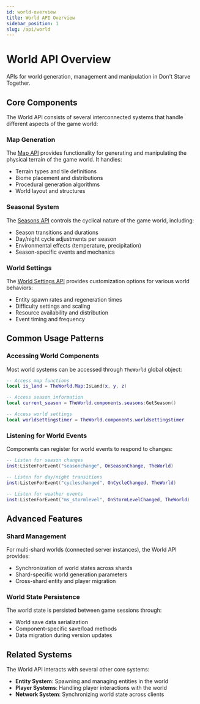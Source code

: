 ```yaml
---
id: world-overview
title: World API Overview
sidebar_position: 1
slug: /api/world
---
```


# World API Overview

APIs for world generation, management and manipulation in Don't Starve Together.

## Core Components

The World API consists of several interconnected systems that handle different aspects of the game world:

### Map Generation

The [Map API](map.md) provides functionality for generating and manipulating the physical terrain of the game world. It handles:

- Terrain types and tile definitions
- Biome placement and distributions
- Procedural generation algorithms
- World layout and structures

### Seasonal System

The [Seasons API](seasons.md) controls the cyclical nature of the game world, including:

- Season transitions and durations
- Day/night cycle adjustments per season
- Environmental effects (temperature, precipitation)
- Season-specific events and mechanics

### World Settings

The [World Settings API](worldsettings.md) provides customization options for various world behaviors:

- Entity spawn rates and regeneration times
- Difficulty settings and scaling
- Resource availability and distribution
- Event timing and frequency

## Common Usage Patterns

### Accessing World Components

Most world systems can be accessed through `TheWorld` global object:

```lua
-- Access map functions
local is_land = TheWorld.Map:IsLand(x, y, z)

-- Access season information
local current_season = TheWorld.components.seasons:GetSeason()

-- Access world settings
local worldsettingstimer = TheWorld.components.worldsettingstimer
```

### Listening for World Events

Components can register for world events to respond to changes:

```lua
-- Listen for season changes
inst:ListenForEvent("seasonchange", OnSeasonChange, TheWorld)

-- Listen for day/night transitions
inst:ListenForEvent("cycleschanged", OnCycleChanged, TheWorld)

-- Listen for weather events
inst:ListenForEvent("ms_stormlevel", OnStormLevelChanged, TheWorld)
```

## Advanced Features

### Shard Management

For multi-shard worlds (connected server instances), the World API provides:

- Synchronization of world states across shards
- Shard-specific world generation parameters
- Cross-shard entity and player migration

### World State Persistence

The world state is persisted between game sessions through:

- World save data serialization
- Component-specific save/load methods
- Data migration during version updates

## Related Systems

The World API interacts with several other core systems:

- **Entity System**: Spawning and managing entities in the world
- **Player Systems**: Handling player interactions with the world
- **Network System**: Synchronizing world state across clients 